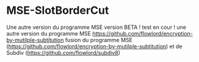 # MSE-SlotBorderCut
Une autre version du programme MSE
version BETA ! test en cour !
une autre version du programme MSE https://github.com/flowlord/encryption-by-mutilple-subtitution
fusion du programme MSE (https://github.com/flowlord/encryption-by-mutilple-subtitution) et de Subdiv (https://github.com/flowlord/subdiv8)
